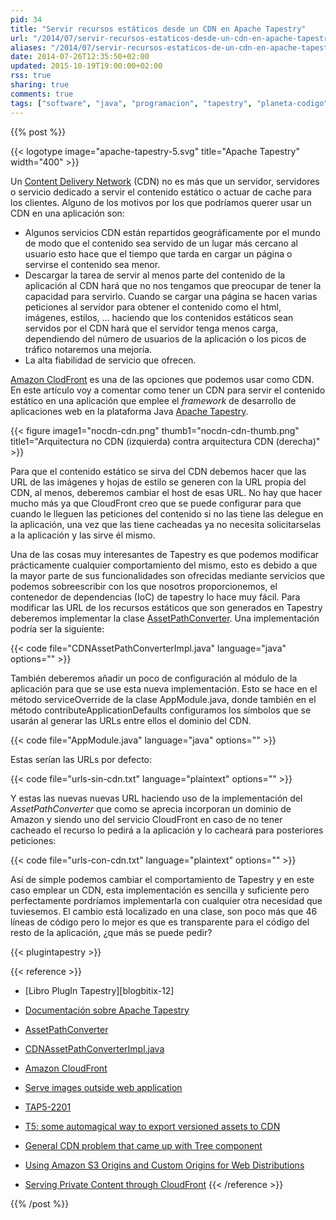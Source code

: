```yaml
---
pid: 34
title: "Servir recursos estáticos desde un CDN en Apache Tapestry"
url: "/2014/07/servir-recursos-estaticos-desde-un-cdn-en-apache-tapestry/"
aliases: "/2014/07/servir-recursos-estaticos-de-un-cdn-en-apache-tapestry/"
date: 2014-07-26T12:35:50+02:00
updated: 2015-10-19T19:00:00+02:00
rss: true
sharing: true
comments: true
tags: ["software", "java", "programacion", "tapestry", "planeta-codigo"]
---
```


{{% post %}}

{{< logotype image="apache-tapestry-5.svg" title="Apache Tapestry" width="400" >}}

Un [Content Delivery Network](https://en.wikipedia.org/wiki/Content_delivery_network) (CDN) no es más que un servidor, servidores o servicio dedicado a servir el contenido estático o actuar de cache para los clientes. Alguno de los motivos por los que podríamos querer usar un CDN en una aplicación son:

* Algunos servicios CDN están repartidos geográficamente por el mundo de modo que el contenido sea servido de un lugar más cercano al usuario esto hace que el tiempo que tarda en cargar un página o servirse el contenido sea menor.
* Descargar la tarea de servir al menos parte del contenido de la aplicación al CDN hará que no nos tengamos que preocupar de tener la capacidad para servirlo. Cuando se cargar una página se hacen varias peticiones al servidor para obtener el contenido como el html, imágenes, estilos, ... haciendo que los contenidos estáticos sean servidos por el CDN hará que el servidor tenga menos carga, dependiendo del número de usuarios de la aplicación o los picos de tráfico notaremos una mejoría.
* La alta fiabilidad de servicio que ofrecen.

[Amazon ClodFront](http://aws.amazon.com/es/cloudfront/) es una de las opciones que podemos usar como CDN. En este artículo voy a comentar como tener un CDN para servir el contenido estático en una aplicación que emplee el _framework_ de desarrollo de aplicaciones web en la plataforma Java [Apache Tapestry](http://tapestry.apache.org/).

{{< figure
    image1="nocdn-cdn.png" thumb1="nocdn-cdn-thumb.png" title1="Arquitectura no CDN (izquierda) contra arquitectura CDN (derecha)" >}}

Para que el contenido estático se sirva del CDN debemos hacer que las URL de las imágenes y hojas de estilo se generen con la URL propia del CDN, al menos, deberemos cambiar el host de esas URL. No hay que hacer mucho más ya que CloudFront creo que se puede configurar para que cuando le lleguen las peticiones del contenido si no las tiene las delegue en la aplicación, una vez que las tiene cacheadas ya no necesita solicitarselas a la aplicación y las sirve él mismo.

Una de las cosas muy interesantes de Tapestry es que podemos modificar prácticamente cualquier comportamiento del mismo, esto es debido a que la mayor parte de sus funcionalidades son ofrecidas mediante servicios que podemos sobreescribir con los que nosotros proporcionemos, el contenedor de dependencias (IoC) de tapestry lo hace muy fácil. Para modificar las URL de los recursos estáticos que son generados en Tapestry deberemos implementar la clase [AssetPathConverter](http://tapestry.apache.org/5.3/apidocs/org/apache/tapestry5/services/AssetPathConverter.html). Una implementación podría ser la siguiente:

{{< code file="CDNAssetPathConverterImpl.java" language="java" options="" >}}

También deberemos añadir un poco de configuración al módulo de la aplicación para que se use esta nueva implementación. Esto se hace en el método serviceOverride de la clase AppModule.java, donde también en el método contributeApplicationDefaults configuramos los símbolos que se usarán al generar las URLs entre ellos el dominio del CDN.

{{< code file="AppModule.java" language="java" options="" >}}

Estas serían las URLs por defecto:

{{< code file="urls-sin-cdn.txt" language="plaintext" options="" >}}

Y estas las nuevas nuevas URL haciendo uso de la implementación del _AssetPathConverter_ que como se aprecia incorporan un dominio de Amazon y siendo uno del servicio CloudFront en caso de no tener cacheado el recurso lo pedirá a la aplicación y lo cacheará para posteriores peticiones:

{{< code file="urls-con-cdn.txt" language="plaintext" options="" >}}

Así de simple podemos cambiar el comportamiento de Tapestry y en este caso emplear un CDN, esta implementación es sencilla y suficiente pero perfectamente pordríamos implementarla con cualquier otra necesidad que tuviesemos. El cambio está localizado en una clase, son poco más que 46 líneas de código pero lo mejor es que es transparente para el código del resto de la aplicación, ¿que más se puede pedir?

{{< plugintapestry >}}

{{< reference >}}
* [Libro PlugIn Tapestry][blogbitix-12]
* [Documentación sobre Apache Tapestry](https://elblogdepicodev.blogspot.com.es/2010/05/documentacion-sobre-apache-tapestry.html)
* [AssetPathConverter](http://tapestry.apache.org/current/apidocs/org/apache/tapestry5/services/AssetPathConverter.html)
* [CDNAssetPathConverterImpl.java](https://code.google.com/p/corner/source/browse/corner3/trunk/src/main/java/corner/asset/services/impl/CDNAssetPathConverterImpl.java)
* [Amazon CloudFront](http://aws.amazon.com/es/cloudfront/dynamic-content/)

* [Serve images outside web application](https://stackoverflow.com/questions/16914673/serve-images-outside-web-application)
* [TAP5-2201](https://issues.apache.org/jira/browse/TAP5-2201)
* [T5: some automagical way to export versioned assets to CDN](http://apache-tapestry-mailing-list-archives.1045711.n5.nabble.com/T5-some-automagical-way-to-export-versioned-assets-to-CDN-td2399058.html)
* [General CDN problem that came up with Tree component](http://apache-tapestry-mailing-list-archives.1045711.n5.nabble.com/General-CDN-problem-that-came-up-with-Tree-component-td5671331.html)
* [Using Amazon S3 Origins and Custom Origins for Web Distributions](http://docs.aws.amazon.com/AmazonCloudFront/latest/DeveloperGuide/DownloadDistS3AndCustomOrigins.html)
* [Serving Private Content through CloudFront](http://docs.aws.amazon.com/AmazonCloudFront/latest/DeveloperGuide/PrivateContent.html)
{{< /reference >}}

{{% /post %}}

